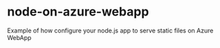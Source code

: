 # node-on-azure-webapp
Example of how configure your node.js app to serve static files on Azure WebApp
